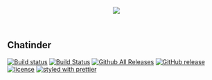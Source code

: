<p align="center"><img src="https://wasd171.github.io/chatinder/assets/icons/icon-small.png"></p>
<p>&nbsp;</p>

## Chatinder
[![Build status](https://ci.appveyor.com/api/projects/status/v9c0o74hl6tdl08f/branch/master?svg=true)](https://ci.appveyor.com/project/wasd171/chatinder/branch/master)
[![Build Status](https://travis-ci.org/wasd171/chatinder.svg?branch=master)](https://travis-ci.org/wasd171/chatinder)
[![Github All Releases](https://img.shields.io/github/downloads/wasd171/chatinder/total.svg)]()
[![GitHub release](https://img.shields.io/github/release/wasd171/chatinder.svg)](https://github.com/wasd171/chatinder/releases/latest)
[![license](https://img.shields.io/github/license/wasd171/chatinder.svg)](https://github.com/wasd171/chatinder/blob/master/LICENSE.md)
[![styled with prettier](https://img.shields.io/badge/styled_with-prettier-ff69b4.svg)](https://github.com/prettier/prettier)